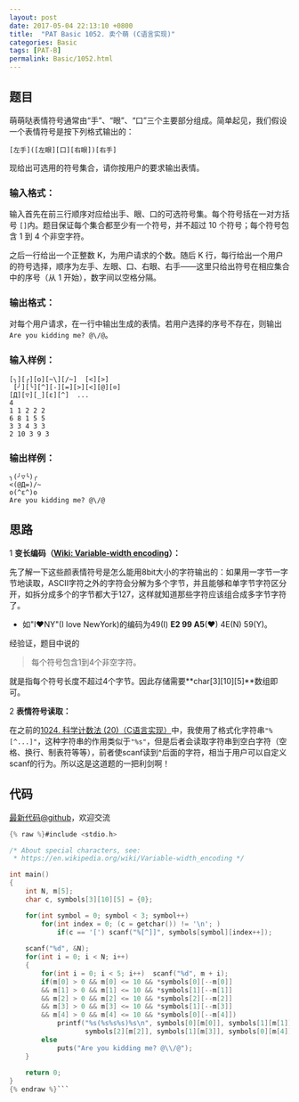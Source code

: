 ```yaml
---
layout: post
date: 2017-05-04 22:13:10 +0800
title:  "PAT Basic 1052. 卖个萌 (C语言实现)"
categories: Basic
tags: [PAT-B]
permalink: Basic/1052.html
---
```


## 题目

萌萌哒表情符号通常由“手”、“眼”、“口”三个主要部分组成。简单起见，我们假设一个表情符号是按下列格式输出的：

    
    
    [左手]([左眼][口][右眼])[右手]
    

现给出可选用的符号集合，请你按用户的要求输出表情。

### 输入格式：

输入首先在前三行顺序对应给出手、眼、口的可选符号集。每个符号括在一对方括号 `[]`内。题目保证每个集合都至少有一个符号，并不超过 10
个符号；每个符号包含 1 到 4 个非空字符。

之后一行给出一个正整数 K，为用户请求的个数。随后 K
行，每行给出一个用户的符号选择，顺序为左手、左眼、口、右眼、右手——这里只给出符号在相应集合中的序号（从 1 开始），数字间以空格分隔。

### 输出格式：

对每个用户请求，在一行中输出生成的表情。若用户选择的序号不存在，则输出 `Are you kidding me? @\/@`。

### 输入样例：

    
    
    [╮][╭][o][~\][/~]  [<][>]
     [╯][╰][^][-][=][>][<][@][⊙]
    [Д][▽][_][ε][^]  ...
    4
    1 1 2 2 2
    6 8 1 5 5
    3 3 4 3 3
    2 10 3 9 3
    

### 输出样例：

    
    
    ╮(╯▽╰)╭
    <(@Д=)/~
    o(^ε^)o
    Are you kidding me? @\/@
    



## 思路

1 **变长编码（[Wiki: Variable-width encoding](https://en.wikipedia.org/wiki/Variable-width_encoding)）：**

先了解一下这些颜表情符号是怎么能用8bit大小的字符输出的：如果用一字节一字节地读取，ASCII字符之外的字符会分解为多个字节，并且能够和单字节字符区分开，如拆分成多个的字节都大于127，这样就知道那些字符应该组合成多字节字符了。
- 如"I♥NY"(I love NewYork)的编码为49(I) **E2 99 A5**(♥) 4E(N) 59(Y)。

经验证，题目中说的
> 每个符号包含1到4个非空字符。

就是指每个符号长度不超过4个字节。因此存储需要**char[3][10][5]**数组即可。

2 **表情符号读取：**

在之前的[1024. 科学计数法 (20)（C语言实现）](http://www.jianshu.com/p/ba0282bb87a0)中，我使用了格式化字符串```"%[^...]"```，这种字符串的作用类似于`"%s"`，但是后者会读取字符串到空白字符（空格、换行、制表符等等），前者使scanf读到^后面的字符，相当于用户可以自定义scanf的行为。所以这是这道题的一把利剑啊！

## 代码

[最新代码@github](https://github.com/OliverLew/PAT/blob/master/PATBasic/1052.c)，欢迎交流
```c
{% raw %}#include <stdio.h>

/* About special characters, see:
 * https://en.wikipedia.org/wiki/Variable-width_encoding */

int main()
{
    int N, m[5];
    char c, symbols[3][10][5] = {0};

    for(int symbol = 0; symbol < 3; symbol++)
        for(int index = 0; (c = getchar()) != '\n'; )
            if(c == '[') scanf("%[^]]", symbols[symbol][index++]);
    
    scanf("%d", &N);
    for(int i = 0; i < N; i++)
    {
        for(int i = 0; i < 5; i++)  scanf("%d", m + i);
        if(m[0] > 0 && m[0] <= 10 && *symbols[0][--m[0]]
        && m[1] > 0 && m[1] <= 10 && *symbols[1][--m[1]]
        && m[2] > 0 && m[2] <= 10 && *symbols[2][--m[2]]
        && m[3] > 0 && m[3] <= 10 && *symbols[1][--m[3]]
        && m[4] > 0 && m[4] <= 10 && *symbols[0][--m[4]])
            printf("%s(%s%s%s)%s\n", symbols[0][m[0]], symbols[1][m[1]],
                   symbols[2][m[2]], symbols[1][m[3]], symbols[0][m[4]]);
        else
            puts("Are you kidding me? @\\/@");
    }
    
    return 0;
}
{% endraw %}```